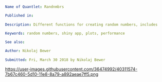 ```yaml

Name of Quantlet: Randnmbrs

Published in:      
  
Description: Different functions for creating random numbers, includes Shiny App.
 
Keywords: random numbers, shiny app, plots, performance 

See also:

Author: Nikolaj Bewer
  
Submitted: Fri, March 30 2018 by Nikolaj Bewer

```

https://user-images.githubusercontent.com/36474992/40311574-7b67c460-5d10-11e8-8a79-a892aeae7ff5.png
